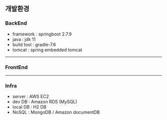 ## 개발환경

### BackEnd
- framework : springboot 2.7.9
- java : jdk 11
- build tool : gradle-7.6
- tomcat : spring embedded tomcat
---



### FrontEnd

---


### Infra
- server : AWS EC2
- dev DB : Amazon RDS (MySQL)
- local DB : H2 DB
- NoSQL : MongoDB / Amazon documentDB

